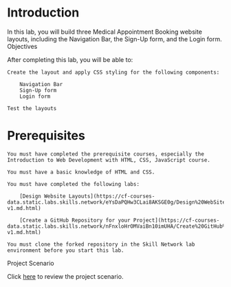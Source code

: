 # Introduction

In this lab, you will build three Medical Appointment Booking website layouts, including the Navigation Bar, the Sign-Up form, and the Login form.
Objectives

After completing this lab, you will be able to:

    Create the layout and apply CSS styling for the following components:

        Navigation Bar
        Sign-Up form
        Login form

    Test the layouts

# Prerequisites

    You must have completed the prerequisite courses, especially the Introduction to Web Development with HTML, CSS, JavaScript course.

    You must have a basic knowledge of HTML and CSS.

    You must have completed the following labs:

        [Design Website Layouts](https://cf-courses-data.static.labs.skills.network/eYsDaPQHw3CLai8AKSGE0g/Design%20WebSite%20Component%20Layouts-v1.md.html)

        [Create a GitHub Repository for your Project](https://cf-courses-data.static.labs.skills.network/nFnxloHrOMVaiBn10imUHA/Create%20GitHub%20Repo%20for%20your%20Project-v1.md.html)

    You must clone the forked repository in the Skill Network lab environment before you start this lab.

Project Scenario

Click [here](https://cf-courses-data.static.labs.skills.network/jjl0RaJqRUdH5UHDVDDkGg/ProjectScenario-v1.md.html) to review the project scenario.